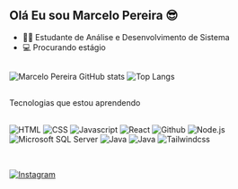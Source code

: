 ## Olá Eu sou Marcelo Pereira 😎

- 👨‍🎓 Estudante de Análise e Desenvolvimento de Sistema
- 💻 Procurando estágio
  ##
![Marcelo Pereira GitHub stats](https://github-readme-stats.vercel.app/api?username=MarceloPereira&show_icons=true&theme=shadow_red)
![Top Langs](https://github-readme-stats.vercel.app/api/top-langs/?username=bolivarpr&layout=compact&langs_count=16&theme=shadow_red)

  ##
Tecnologias que estou aprendendo
<div style="displey: inline_block"><br/>
  <img algin="center" alt="HTML" src="https://img.shields.io/badge/HTML5-E34F26?style=for-the-badge&logo=html5&logoColor=white"/>
  <img algin="center" alt="CSS" src="https://img.shields.io/badge/CSS3-1572B6?style=for-the-badge&logo=css3&logoColor=white"/>
  <img algin="center" alt="Javascript" src="https://img.shields.io/badge/JavaScript-F7DF1E?style=for-the-badge&logo=javascript&logoColor=black"/>
  <img algin="center" alt="React" src="https://img.shields.io/badge/React-20232A?style=for-the-badge&logo=react&logoColor=61DAFB"/>
  <img algin="center" alt="Github" src="https://img.shields.io/badge/GitHub-100000?style=for-the-badge&logo=github&logoColor=white"/>
  <img algin="center" alt="Node.js" src="https://img.shields.io/badge/Node.js-43853D?style=for-the-badge&logo=node.js&logoColor=white"/>
  <img algin="center" alt="Microsoft SQL Server" src="https://img.shields.io/badge/Microsoft_SQL_Server-CC2927?style=for-the-badge&logo=microsoft-sql-server&logoColor=white"/>
  <img algin="center" alt="Java" src="https://img.shields.io/badge/Java-ED8B00?style=for-the-badge&logo=openjdk&logoColor=white">
  <img algin="center" alt="Java" src="https://img.shields.io/badge/Figma-F24E1E?style=for-the-badge&logo=figma&logoColor=white">
  <img algin="center" alt="Tailwindcss" src="https://img.shields.io/badge/Tailwindcss-F24E1E?style=for-the-badge&logo=figma&logoColor=white">
</div></br>

 ##
  
[![Instagram](https://img.shields.io/badge/Instagram-E4405F?style=for-the-badge&logo=instagram&logoColor=white)](https://www.instagram.com/bolivarpr_/)
